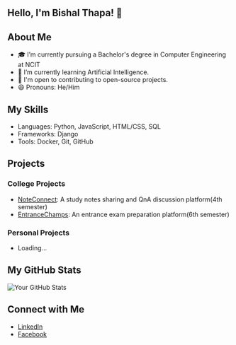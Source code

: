 ## Hello, I'm Bishal Thapa! 👋
## About Me
- 🎓 I’m currently pursuing a Bachelor's degree in Computer Engineering at NCIT
- 🌱 I’m currently learning Artificial Intelligence.
- 🤝 I'm open to contributing to open-source projects.
- 😄 Pronouns: He/Him

## My Skills
- Languages: Python, JavaScript, HTML/CSS, SQL
- Frameworks: Django
- Tools: Docker, Git, GitHub

## Projects
### College Projects
- [NoteConnect](https://github.com/beeshaal/NoteConnect): A study notes sharing and QnA discussion platform(4th semester)
- [EntranceChamps](https://github.com/beeshaal/entrancechamps): An entrance exam preparation platform(6th semester)
### Personal Projects
- Loading...


## My GitHub Stats
![Your GitHub Stats](https://github-readme-stats.vercel.app/api?username=beeshaal&show_icons=true)

## Connect with Me
- [LinkedIn](www.linkedin.com/in/bishal-thapa-72440129b)
- [Facebook](https://www.facebook.com/profile.php?id=100012004481139)



<!--
**beeshaal/beeshaal** is a ✨ _special_ ✨ repository because its `README.md` (this file) appears on your GitHub profile.

Here are some ideas to get you started:

- 🔭 I’m currently working on ...
- 🌱 I’m currently learning ...
- 👯 I’m looking to collaborate on ...
- 🤔 I’m looking for help with ...
- 💬 Ask me about ...
- 📫 How to reach me: ...
- 😄 Pronouns: ...
- ⚡ Fun fact: ...
-->
